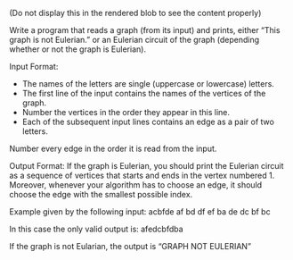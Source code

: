 (Do not display this in the rendered blob to see the content properly)

Write a program that reads a graph (from its input) and prints, either “This graph is not Eulerian.” or an Eulerian circuit of the graph (depending whether or not the
graph is Eulerian).

Input Format:
- The names of the letters are single (uppercase or lowercase) letters.
- The first line of the input contains the names of the vertices of the graph.
- Number the vertices in the order they appear in this line.
- Each of the subsequent input lines contains an edge as a pair of two letters.

Number every edge in the order it is read from the input.

Output Format:
If the graph is Eulerian, you should print the Eulerian circuit as a sequence of vertices that starts and ends in the vertex numbered 1. Moreover, whenever your algorithm has to choose an edge, it should choose the edge with the smallest possible index.

Example given by the following input:
acbfde
af
bd
df
ef
ba
de
dc
bf
bc

In this case the only valid output is:
afedcbfdba

If the graph is not Eularian, the output is “GRAPH NOT EULERIAN”
